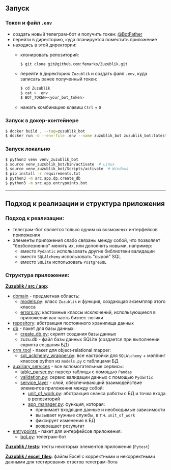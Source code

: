## Запуск
### Токен и файл `.env`
- создать новый телеграм-бот и получить токен: [@BotFather](https://t.me/BotFather)
- перейти в директорию, куда планируется поместить приложение
- находясь в этой директории:
  - клонировать репозиторий:
    ```bas
    $ git clone git@github.com:femarko/Zuzublik.git
    ```

  - перейти в директорию ```Zuzublik``` и создать файл ```.env```, куда записать ранее
  полученный токен:
    ```bash
    $ cd Zuzublik
    $ cat > .env
    $ BOT_TOKEN=<your_bot_token>
    ```
  - нажать комбинацию клавиш `Ctrl` + `D`

### Запуск в докер-контейнере
```bash
$ docker build . --tag=zuzublik_bot
$ docker run -d --env-file .env --name zuzublik_bot zuzublik_bot:latest
```
### Запуск локально
```bash
$ python3 venv venv_zuzublik_bot
$ source venv_zuzublik_bot/bin/activate  # Linux
$ source venv_zuzublik_bot/Scripts/activate  # Windows
$ pip install -r requirements.txt
$ python3 -m src.app.dp.create_db
$ python3 -m src.app.entrypoints.bot
```
---
## Подход к реализации и структура приложения

### Подход к реализации:
- телеграм-бот является только одним из возможных интерфейсов 
приложения
- элементы приложения слабо связаны между собой, что позволяет "безболезненно" 
менять их, или дополнять новыми, например:
  - вместо ```Pydantic``` использовать другие
  библиотеки валидации
  - вместо ```SQLAlchemy``` использовать "сырой" SQL
  - вместо ```SQLite``` использовать ```PostgreSQL```
### Структура приложения:
**[Zuzublik / src / app](https://github.com/femarko/Zuzublik/tree/main/src/app):**
  - [domain](https://github.com/femarko/Zuzublik/tree/main/src/app/domain) - предметная 
область:
    - [models.py](https://github.com/femarko/Zuzublik/blob/main/src/app/domain/models.py): 
класс ```Zuzublik``` и функция, создающая экземпляр этого класса
    - [errors.py](https://github.com/femarko/Zuzublik/blob/main/src/app/domain/errors.py): 
    кастомные классы исключений, использующиеся в приложении как часть бизнес-логики
  - [repository](https://github.com/femarko/Zuzublik/tree/main/src/app/repository): 
абстракция постоянного хранилища данных
  - [db](https://github.com/femarko/Zuzublik/tree/main/src/app/db) - пакет для базы данных:
    - [create_db.py](https://github.com/femarko/Zuzublik/blob/main/src/app/db/create_db.py): 
    скрипт создания базы данных
    - zuzu.db - файл базы данных SQLite (создается при выполнении скрипта создания БД)
  - [orm_tool](https://github.com/femarko/Zuzublik/tree/main/src/app/orm_tool) - пакет 
для object-relational mapper:
    - [sql_aclchemy_wrapper.py](https://github.com/femarko/Zuzublik/blob/main/src/app/orm_tool/sql_aclchemy_wrapper.py): 
все настройки для ```SQLAlchemy``` + мэппинг классов python из ```models.py``` с таблицами БД
  - [auxiliary_services](https://github.com/femarko/Zuzublik/tree/main/src/app/auxiliary_services) - 
все вспомогательные сервисы:
    - [table_parser.py](https://github.com/femarko/Zuzublik/blob/main/src/app/auxiliary_services/table_parser.py): 
    парсер таблицы с помощью ```Pandas```
    - [validation.py](https://github.com/femarko/Zuzublik/blob/main/src/app/auxiliary_services/validation.py): 
сервис валидации данных с помощью ```Pydantic```
    - [service_layer](https://github.com/femarko/Zuzublik/tree/main/src/app/service_layer) - 
слой, обеспечивающий взаимодействие элементов приложения между собой:
      - [unit_of_work.py](https://github.com/femarko/Zuzublik/blob/main/src/app/service_layer/unit_of_work.py): 
абстракция сеанса работы с БД и точка входа в [репозиторий](https://github.com/femarko/Zuzublik/tree/main/src/app/repository)
      - [app_manager.py](https://github.com/femarko/Zuzublik/blob/main/src/app/service_layer/app_manager.py): 
функция, которая:
        - принимает входящие данные и необходимые зависимости
        - вызывает нужные службы, в т.ч. ```unit_of_work```
        - фиксирует изменения в БД
        - возвращает результат
  - [entrypoints](https://github.com/femarko/Zuzublik/tree/main/src/app/entrypoints) - пакет для 
интерфейсов приложения:
    - [bot.py](https://github.com/femarko/Zuzublik/blob/main/src/app/entrypoints/bot.py): телеграм-бот

**[Zuzublik / tests](https://github.com/femarko/Zuzublik/tree/main/tests)**: тесты некоторых элементов приложения 
(```Pytest```)

**[Zuzublik / excel_files](https://github.com/femarko/Zuzublik/tree/main/excel_files):** файлы Excel с корректными 
и некорректными данными для тестирования ответов телеграм-бота